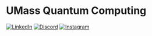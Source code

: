 # UMass Quantum Computing

[![LinkedIn](https://custom-icon-badges.demolab.com/badge/LinkedIn-0A66C2?logo=linkedin-white&logoColor=fff)](https://www.linkedin.com/company/umqc)
[![Discord](https://img.shields.io/badge/Discord-%235865F2.svg?&logo=discord&logoColor=white)](https://discord.gg/kxCXXfEGnQ)
[![Instagram](https://img.shields.io/badge/Instagram-%23E4405F.svg?logo=Instagram&logoColor=white)](#)
